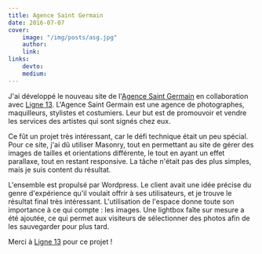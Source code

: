 ```yaml
---
title: Agence Saint Germain
date: 2016-07-07
cover:
    image: "/img/posts/asg.jpg"
    author:
    link:
links:
    devto:
    medium:
---
```

J'ai développé le nouveau site de l'[Agence Saint Germain](http://www.asgparis.com/) en collaboration avec [Ligne 13](https://www.ligne13.com/). L'Agence Saint Germain est une agence de photographes, maquilleurs, stylistes et costumiers. Leur but est de promouvoir et vendre les services des artistes qui sont signés chez eux.

Ce fût un projet très intéressant, car le défi technique était un peu spécial. Pour ce site, j'ai dû utiliser Masonry, tout en permettant au site de gérer des images de tailles et orientations différente, le tout en ayant un effet parallaxe, tout en restant responsive. La tâche n'était pas des plus simples, mais je suis content du résultat.

L'ensemble est propulsé par Wordpress. Le client avait une idée précise du genre d'expérience qu'il voulait offrir à ses utilisateurs, et je trouve le résultat final très intéressant. L'utilisation de l'espace donne toute son importance à ce qui compte : les images. Une lightbox faîte sur mesure a été ajoutée, ce qui permet aux visiteurs de sélectionner des photos afin de les sauvegarder pour plus tard.

Merci à [Ligne 13](https://www.ligne13.com/) pour ce projet !
